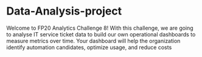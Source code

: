 # Data-Analysis-project
Welcome to FP20 Analytics Challenge 8! With this challenge, we are going to analyse IT service ticket data to build our own operational dashboards to measure metrics over time. Your dashboard will help the organization identify automation candidates, optimize usage, and reduce costs
